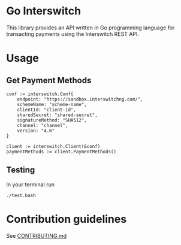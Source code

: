 # Go Interswitch

This library provides an API written in Go programming language 
for transacting payments using the Interswitch REST API.

# Usage

## Get Payment Methods

    conf := interswitch.Conf{
        endpoint: "https://sandbox.interswitchng.com/",
        schemeName: "scheme-name",
        clientId: "client-id",
        sharedSecret: "shared-secret",
        signatureMethod: "SHA512",
        channel: "channel",
        version: "4.6"
    }

    client := interswitch.Client(&conf)
    paymentMethods := client.PaymentMethods()


## Testing

In your terminal run

    ./test.bash


# Contribution guidelines

See [CONTRIBUTING.md](./CONTRIBUTING.md)